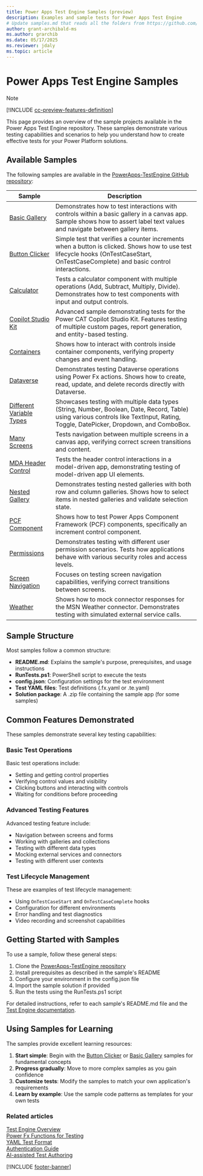```yaml
---
title: Power Apps Test Engine Samples (preview)
description: Examples and sample tests for Power Apps Test Engine
# Update samples.md that reads all the folders from https://github.com/microsoft/PowerApps-TestEngine/tree/main/samples and uses any readme.md to summarize the sample. Generate samples as table with link to the sample and a second column with the description
author: grant-archibald-ms
ms.author: grarchib
ms.date: 05/17/2025
ms.reviewer: jdaly
ms.topic: article
---
```


# Power Apps Test Engine Samples

> [!NOTE]
> [!INCLUDE [cc-preview-features-definition](../includes/cc-preview-features-definition.md)]

This page provides an overview of the sample projects available in the Power Apps Test Engine repository. These samples demonstrate various testing capabilities and scenarios to help you understand how to create effective tests for your Power Platform solutions.

## Available Samples

The following samples are available in the [PowerApps-TestEngine GitHub repository](https://github.com/microsoft/PowerApps-TestEngine/tree/main/samples):

| Sample | Description |
|--------|-------------|
| [Basic Gallery](https://github.com/microsoft/PowerApps-TestEngine/tree/main/samples/basicgallery) | Demonstrates how to test interactions with controls within a basic gallery in a canvas app. Sample shows how to assert label text values and navigate between gallery items. |
| [Button Clicker](https://github.com/microsoft/PowerApps-TestEngine/tree/main/samples/buttonclicker) | Simple test that verifies a counter increments when a button is clicked. Shows how to use test lifecycle hooks (OnTestCaseStart, OnTestCaseComplete) and basic control interactions. |
| [Calculator](https://github.com/microsoft/PowerApps-TestEngine/tree/main/samples/calculator) | Tests a calculator component with multiple operations (Add, Subtract, Multiply, Divide). Demonstrates how to test components with input and output controls. |
| [Copilot Studio Kit](https://github.com/microsoft/PowerApps-TestEngine/tree/main/samples/copilotstudiokit) | Advanced sample demonstrating tests for the Power CAT Copilot Studio Kit. Features testing of multiple custom pages, report generation, and entity-based testing. |
| [Containers](https://github.com/microsoft/PowerApps-TestEngine/tree/main/samples/containers) | Shows how to interact with controls inside container components, verifying property changes and event handling. |
| [Dataverse](https://github.com/microsoft/PowerApps-TestEngine/tree/main/samples/dataverse) | Demonstrates testing Dataverse operations using Power Fx actions. Shows how to create, read, update, and delete records directly with Dataverse. |
| [Different Variable Types](https://github.com/microsoft/PowerApps-TestEngine/tree/main/samples/differentvariabletypes) | Showcases testing with multiple data types (String, Number, Boolean, Date, Record, Table) using various controls like TextInput, Rating, Toggle, DatePicker, Dropdown, and ComboBox. |
| [Many Screens](https://github.com/microsoft/PowerApps-TestEngine/tree/main/samples/manyscreens) | Tests navigation between multiple screens in a canvas app, verifying correct screen transitions and content. |
| [MDA Header Control](https://github.com/microsoft/PowerApps-TestEngine/tree/main/samples/mdaheadercontrol) | Tests the header control interactions in a model-driven app, demonstrating testing of model-driven app UI elements. |
| [Nested Gallery](https://github.com/microsoft/PowerApps-TestEngine/tree/main/samples/nestedgallery) | Demonstrates testing nested galleries with both row and column galleries. Shows how to select items in nested galleries and validate selection state. |
| [PCF Component](https://github.com/microsoft/PowerApps-TestEngine/tree/main/samples/pcfcomponent) | Shows how to test Power Apps Component Framework (PCF) components, specifically an increment control component. |
| [Permissions](https://github.com/microsoft/PowerApps-TestEngine/tree/main/samples/permissions) | Demonstrates testing with different user permission scenarios. Tests how applications behave with various security roles and access levels. |
| [Screen Navigation](https://github.com/microsoft/PowerApps-TestEngine/tree/main/samples/screennavigation) | Focuses on testing screen navigation capabilities, verifying correct transitions between screens. |
| [Weather](https://github.com/microsoft/PowerApps-TestEngine/tree/main/samples/weather) | Shows how to mock connector responses for the MSN Weather connector. Demonstrates testing with simulated external service calls. |

## Sample Structure

Most samples follow a common structure:

- **README.md**: Explains the sample's purpose, prerequisites, and usage instructions
- **RunTests.ps1**: PowerShell script to execute the tests
- **config.json**: Configuration settings for the test environment
- **Test YAML files**: Test definitions (.fx.yaml or .te.yaml)
- **Solution package**: A .zip file containing the sample app (for some samples)

## Common Features Demonstrated

These samples demonstrate several key testing capabilities:

### Basic Test Operations

Basic test operations include:

- Setting and getting control properties
- Verifying control values and visibility
- Clicking buttons and interacting with controls
- Waiting for conditions before proceeding

### Advanced Testing Features

Advanced testing feature include:

- Navigation between screens and forms
- Working with galleries and collections
- Testing with different data types
- Mocking external services and connectors
- Testing with different user contexts

### Test Lifecycle Management

These are examples of test lifecycle management:

- Using `OnTestCaseStart` and `OnTestCaseComplete` hooks
- Configuration for different environments
- Error handling and test diagnostics
- Video recording and screenshot capabilities

## Getting Started with Samples

To use a sample, follow these general steps:

1. Clone the [PowerApps-TestEngine repository](https://github.com/microsoft/PowerApps-TestEngine)
2. Install prerequisites as described in the sample's README
3. Configure your environment in the config.json file
4. Import the sample solution if provided
5. Run the tests using the RunTests.ps1 script

For detailed instructions, refer to each sample's README.md file and the [Test Engine documentation](overview.md).

## Using Samples for Learning

The samples provide excellent learning resources:

1. **Start simple**: Begin with the [Button Clicker](https://github.com/microsoft/PowerApps-TestEngine/tree/main/samples/buttonclicker) or [Basic Gallery](https://github.com/microsoft/PowerApps-TestEngine/tree/main/samples/basicgallery) samples for fundamental concepts
1. **Progress gradually**: Move to more complex samples as you gain confidence
1. **Customize tests**: Modify the samples to match your own application's requirements
1. **Learn by example**: Use the sample code patterns as templates for your own tests

### Related articles

[Test Engine Overview](overview.md)  
[Power Fx Functions for Testing](powerfx-functions.md)  
[YAML Test Format](yaml.md)  
[Authentication Guide](authentication-guide.md)  
[AI-assisted Test Authoring](ai-authoring.md)  

[!INCLUDE [footer-banner](../includes/footer-banner.md)]
